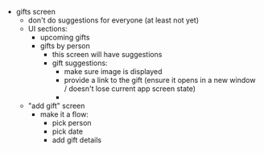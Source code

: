 * gifts screen
  - don't do suggestions for everyone (at least not yet)
  - UI sections: 
    - upcoming gifts
    - gifts by person
      - this screen will have suggestions
      - gift suggestions:
        - make sure image is displayed
        - provide a link to the gift (ensure it opens in a new window / doesn't lose current app screen state)
        - 
  - "add gift" screen
    - make it a flow:
      - pick person
      - pick date
      - add gift details
  